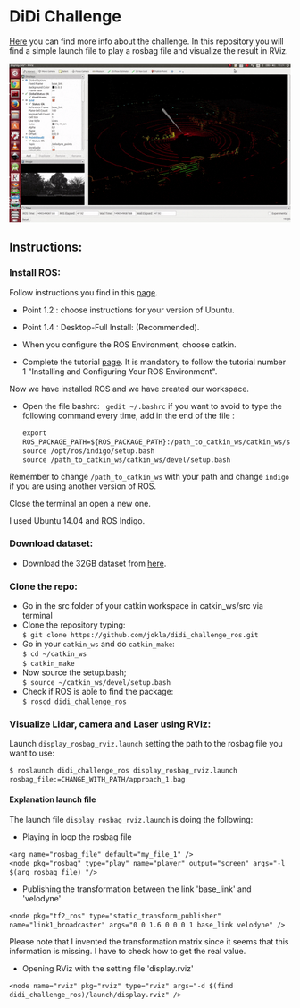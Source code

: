 #  DiDi Challenge 

[Here](https://www.udacity.com/didi-challenge) you can find more info about the challenge. In this repository you will find a simple launch file to play a rosbag file and visualize the result in RViz.

[![GIF](./visualization.gif)](https://www.youtube.com/watch?v=8ajTBb6EDWE)

## Instructions:

### Install ROS:

Follow instructions you find in this <a href="http://wiki.ros.org/hydro/Installation/Ubuntu" target="_parent">page</a>.

* Point 1.2 : choose instructions for your version of Ubuntu.

* Point 1.4 : Desktop-Full Install: (Recommended).

* When you configure the ROS Environment, choose catkin.

* Complete the tutorial <a href="http://wiki.ros.org/ROS/Tutorials" target="_parent">page</a>. It is mandatory to follow the tutorial number 1 "Installing and Configuring Your ROS Environment".

Now we have installed ROS and we have created our workspace.

* Open the file bashrc:
	` gedit ~/.bashrc`
if you want to avoid to type the following command every time, add in the end of the file :	
	
  ``` 
  export ROS_PACKAGE_PATH=${ROS_PACKAGE_PATH}:/path_to_catkin_ws/catkin_ws/src
  source /opt/ros/indigo/setup.bash
  source /path_to_catkin_ws/catkin_ws/devel/setup.bash
  ```
Remember to change `/path_to_catkin_ws` with your path and change `indigo` if you are using another version of ROS.

Close the terminal an open a new one.

I used Ubuntu 14.04 and ROS Indigo.

### Download dataset:
* Download the 32GB dataset from [here](http://academictorrents.com/details/76352487923a31d47a6029ddebf40d9265e770b5).

### Clone the repo:
* Go in the src folder of your catkin workspace in catkin_ws/src via terminal   
* Clone the repository typing:   
  `$ git clone https://github.com/jokla/didi_challenge_ros.git`   
* Go in your `catkin_ws` and do `catkin_make`:   
  `$ cd ~/catkin_ws`   
  `$ catkin_make`   
* Now source the setup.bash;   
  `$ source ~/catkin_ws/devel/setup.bash`   
* Check if ROS is able to find the package:  
  `$ roscd didi_challenge_ros`  


### Visualize Lidar, camera and Laser using RViz:
Launch `display_rosbag_rviz.launch` setting the path to the rosbag file you want to use:   
 ```
 $ roslaunch didi_challenge_ros display_rosbag_rviz.launch rosbag_file:=CHANGE_WITH_PATH/approach_1.bag
 ```
 
#### Explanation launch file
The launch file `display_rosbag_rviz.launch` is doing the following:
* Playing in loop the rosbag file   
```
<arg name="rosbag_file" default="my_file_1" />
<node pkg="rosbag" type="play" name="player" output="screen" args="-l $(arg rosbag_file) "/>
```
* Publishing the transformation between the link 'base_link' and 'velodyne'    
```
<node pkg="tf2_ros" type="static_transform_publisher" name="link1_broadcaster" args="0 0 1.6 0 0 0 1 base_link velodyne" />
```
 Please note that I invented the transformation matrix since it seems that this information is missing. I have to check how to get the real value.  
 * Opening RViz with the setting file 'display.rviz'   
```
<node name="rviz" pkg="rviz" type="rviz" args="-d $(find didi_challenge_ros)/launch/display.rviz" />
```
